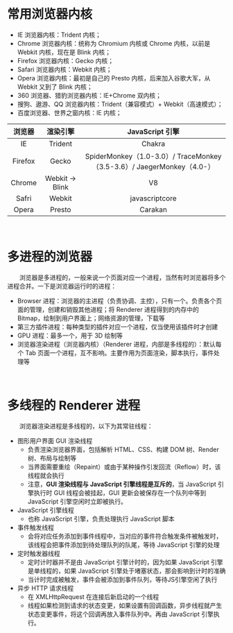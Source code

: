 # 常用浏览器内核
* IE 浏览器内核：Trident 内核；
* Chrome 浏览器内核：统称为 Chromium 内核或 Chrome 内核，以前是 Webkit 内核，现在是 Blink 内核；
* Firefox 浏览器内核：Gecko 内核；
* Safari 浏览器内核：Webkit 内核；
* Opera 浏览器内核：最初是自己的 Presto 内核，后来加入谷歌大军，从 Webkit 又到了 Blink 内核；
* 360 浏览器、猎豹浏览器内核：IE+Chrome 双内核；
* 搜狗、遨游、QQ 浏览器内核：Trident（兼容模式）+ Webkit（高速模式）；
* 百度浏览器、世界之窗内核：IE 内核；

| 浏览器 | 渲染引擎 | JavaScript 引擎 | 
|:------:|:------:|:------:|
| IE | Trident | Chakra |
| Firefox | Gecko | SpiderMonkey（1.0-3.0）/ TraceMonkey（3.5-3.6）/ JaegerMonkey（4.0-） |
| Chrome | Webkit -> Blink | V8 |
| Safri |	Webkit |	javascriptcore |
| Opera	| Presto |	Carakan |

<br>

# 多进程的浏览器
　　浏览器是多进程的，一般来说一个页面对应一个进程，当然有时浏览器将多个进程合并。一下是浏览器运行时的进程：
* Browser 进程：浏览器的主进程（负责协调、主控），只有一个。负责各个页面的管理，创建和销毁其他进程；将 
Renderer 进程得到的内存中的 Bitmap，绘制到用户界面上；网络资源的管理，下载等
* 第三方插件进程：每种类型的插件对应一个进程，仅当使用该插件时才创建
* GPU 进程：最多一个，用于 3D 绘制等
* 浏览器渲染进程（浏览器内核）（Renderer 进程，内部是多线程的）：默认每个 Tab 页面一个进程，互不影响。主要作用为页面渲染，脚本执行，事件处理等

<br>

# 多线程的 Renderer 进程
　　浏览器渲染进程是多线程的，以下为其常驻线程：
* 图形用户界面 GUI 渲染线程
  - 负责渲染浏览器界面，包括解析 HTML、CSS、构建 DOM 树、Render 树、布局与绘制等
  - 当界面需要重绘（Repaint）或由于某种操作引发回流（Reflow）时，该线程就会执行
  - 注意，**GUI 渲染线程与 JavaScript 引擎线程是互斥的**，当 JavaScript 引擎执行时 GUI 线程会被挂起，GUI 更新会被保存在一个队列中等到 JavaScript 引擎空闲时立即被执行。
* JavaScript 引擎线程
  - 也称 JavaScript 引擎，负责处理执行 JavaScript 脚本
* 事件触发线程
  - 会将对应任务添加到事件线程中，当对应的事件符合触发条件被触发时，该线程会把事件添加到待处理队列的队尾，等待 JavaScript 引擎的处理
* 定时触发器线程
  - 定时计时器并不是由 JavaScript 引擎计时的，因为如果 JavaScript 引擎是单线程的，如果 JavaScript 引擎处于堵塞状态，那会影响到计时的准确
  - 当计时完成被触发，事件会被添加到事件队列，等待JS引擎空闲了执行
* 异步 HTTP 请求线程
  - 在 XMLHttpRequest 在连接后新启动的一个线程
  - 线程如果检测到请求的状态变更，如果设置有回调函数，异步线程就产生状态变更事件，将这个回调再放入事件队列中。再由 JavaScript 引擎执行。
